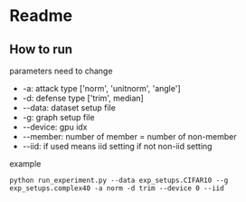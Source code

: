 # Readme

## How to run

parameters need to change

- -a: attack type ['norm', 'unitnorm', 'angle']
- -d: defense type ['trim', median]
- --data: dataset setup file 
- -g: graph setup file
- --device: gpu idx
- --member: number of member = number of non-member
- --iid: if used means iid setting if not non-iid setting



example

```shell
python run_experiment.py --data exp_setups.CIFAR10 --g exp_setups.complex40 -a norm -d trim --device 0 --iid
```

